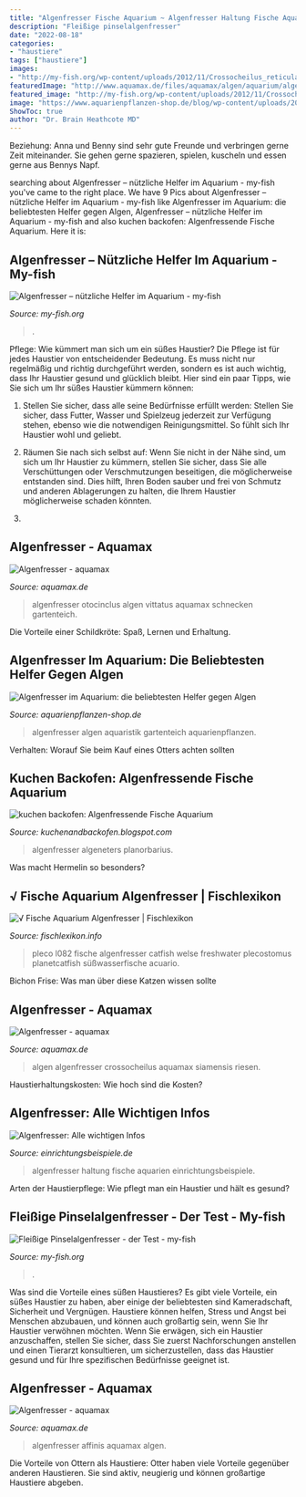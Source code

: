 ```yaml
---
title: "Algenfresser Fische Aquarium ~ Algenfresser Haltung Fische Aquarien Einrichtungsbeispiele"
description: "Fleißige pinselalgenfresser"
date: "2022-08-18"
categories:
- "haustiere"
tags: ["haustiere"]
images:
- "http://my-fish.org/wp-content/uploads/2012/11/Crossocheilus_reticulatus.jpg"
featuredImage: "http://www.aquamax.de/files/aquamax/algen/aquarium/algenfresser/AlgenAQ_Otocinclus_vittatus.jpg"
featured_image: "http://my-fish.org/wp-content/uploads/2012/11/Crossocheilus_reticulatus.jpg"
image: "https://www.aquarienpflanzen-shop.de/blog/wp-content/uploads/2018/02/algenfresser-aquarium-1-850x550.jpg"
ShowToc: true
author: "Dr. Brain Heathcote MD"
---
```



Beziehung: Anna und Benny sind sehr gute Freunde und verbringen gerne Zeit miteinander. Sie gehen gerne spazieren, spielen, kuscheln und essen gerne aus Bennys Napf.

	

		
searching about Algenfresser – nützliche Helfer im Aquarium - my-fish you've came to the right place. We have 9 Pics about Algenfresser – nützliche Helfer im Aquarium - my-fish like Algenfresser im Aquarium: die beliebtesten Helfer gegen Algen, Algenfresser – nützliche Helfer im Aquarium - my-fish and also kuchen backofen: Algenfressende Fische Aquarium. Here it is:
		
    
## Algenfresser – Nützliche Helfer Im Aquarium - My-fish

<img loading=lazy src="http://my-fish.org/wp-content/uploads/2012/03/27b-Otocinclus-vittatus-Quelle-Ingo-Seidel-FA-aquaglobal.jpg" onerror="this.onerror=null;this.src='https://tse2.mm.bing.net/th?id=OIP.zj01fVvjxhubgR_lc5SEMAHaE7&amp;pid=15.1';" alt="Algenfresser – nützliche Helfer im Aquarium - my-fish">

_Source: my-fish.org_

>. 

	

Pflege: Wie kümmert man sich um ein süßes Haustier?
Die Pflege ist für jedes Haustier von entscheidender Bedeutung. Es muss nicht nur regelmäßig und richtig durchgeführt werden, sondern es ist auch wichtig, dass Ihr Haustier gesund und glücklich bleibt. Hier sind ein paar Tipps, wie Sie sich um Ihr süßes Haustier kümmern können:
1. Stellen Sie sicher, dass alle seine Bedürfnisse erfüllt werden: Stellen Sie sicher, dass Futter, Wasser und Spielzeug jederzeit zur Verfügung stehen, ebenso wie die notwendigen Reinigungsmittel. So fühlt sich Ihr Haustier wohl und geliebt.

2. Räumen Sie nach sich selbst auf: Wenn Sie nicht in der Nähe sind, um sich um Ihr Haustier zu kümmern, stellen Sie sicher, dass Sie alle Verschüttungen oder Verschmutzungen beseitigen, die möglicherweise entstanden sind. Dies hilft, Ihren Boden sauber und frei von Schmutz und anderen Ablagerungen zu halten, die Ihrem Haustier möglicherweise schaden könnten.

3.

    
## Algenfresser - Aquamax

<img loading=lazy src="http://www.aquamax.de/files/aquamax/algen/aquarium/algenfresser/AlgenAQ_Otocinclus_vittatus.jpg" onerror="this.onerror=null;this.src='https://tse4.mm.bing.net/th?id=OIP.ub_BY4Kwxq4igVzCH8_L8wHaE8&amp;pid=15.1';" alt="Algenfresser - aquamax">

_Source: aquamax.de_

>algenfresser otocinclus algen vittatus aquamax schnecken gartenteich. 

	

Die Vorteile einer Schildkröte: Spaß, Lernen und Erhaltung.

    
## Algenfresser Im Aquarium: Die Beliebtesten Helfer Gegen Algen

<img loading=lazy src="https://www.aquarienpflanzen-shop.de/blog/wp-content/uploads/2018/02/algenfresser-aquarium-1-850x550.jpg" onerror="this.onerror=null;this.src='https://tse3.mm.bing.net/th?id=OIP.UbQaDp4rjAI6x39ytwE3agHaEy&amp;pid=15.1';" alt="Algenfresser im Aquarium: die beliebtesten Helfer gegen Algen">

_Source: aquarienpflanzen-shop.de_

>algenfresser algen aquaristik gartenteich aquarienpflanzen. 

	

Verhalten: Worauf Sie beim Kauf eines Otters achten sollten

    
## Kuchen Backofen: Algenfressende Fische Aquarium

<img loading=lazy src="https://lh6.googleusercontent.com/proxy/Y8KMnTe1x862tqy8LZb188lgK2zWClz_jux1_vZc6s06TgBj56yy3ZCq5lg7XWd-JPHyi28z731b7TmuhbSOpN3wCidrKKlzV1JqrWo5ZpO7P78SfcWRTnVNAsQRrafaIsVtWK8Ph03gQCz4xMBu5rsR=w1200-h630-p-k-no-nu" onerror="this.onerror=null;this.src='https://tse1.mm.bing.net/th?id=OIP.8XDfc5jl6bABWamU9fPrRgHaE8&amp;pid=15.1';" alt="kuchen backofen: Algenfressende Fische Aquarium">

_Source: kuchenandbackofen.blogspot.com_

>algenfresser algeneters planorbarius. 

	

Was macht Hermelin so besonders?

    
## √ Fische Aquarium Algenfresser | Fischlexikon

<img loading=lazy src="https://i.pinimg.com/originals/9d/a2/1f/9da21f5e8eb230b4b86935fee64a21c7.jpg" onerror="this.onerror=null;this.src='https://tse1.mm.bing.net/th?id=OIP.8rq6KsgoLKIeuCD_OtZlaAHaFj&amp;pid=15.1';" alt="√ Fische Aquarium Algenfresser | Fischlexikon">

_Source: fischlexikon.info_

>pleco l082 fische algenfresser catfish welse freshwater plecostomus planetcatfish süßwasserfische acuario. 

	

Bichon Frise: Was man über diese Katzen wissen sollte

    
## Algenfresser - Aquamax

<img loading=lazy src="http://aquamax.de/files/aquamax/algen/aquarium/algenfresser/AlgenAQ_crossocheilus.jpg" onerror="this.onerror=null;this.src='https://tse4.mm.bing.net/th?id=OIP.6wJVHrmjy9cFdw81qN2QsgHaDy&amp;pid=15.1';" alt="Algenfresser - aquamax">

_Source: aquamax.de_

>algen algenfresser crossocheilus aquamax siamensis riesen. 

	

Haustierhaltungskosten: Wie hoch sind die Kosten?

    
## Algenfresser: Alle Wichtigen Infos

<img loading=lazy src="https://www.einrichtungsbeispiele.de/16to9/w780/images_22110/profialgenfresser--__69a350f71c4621b0a00db81bcbbc9f50.jpg" onerror="this.onerror=null;this.src='https://tse2.mm.bing.net/th?id=OIP.Wm3DAWTLUxdk0I7iCsq0QQHaEK&amp;pid=15.1';" alt="Algenfresser: Alle wichtigen Infos">

_Source: einrichtungsbeispiele.de_

>algenfresser haltung fische aquarien einrichtungsbeispiele. 

	

Arten der Haustierpflege: Wie pflegt man ein Haustier und hält es gesund?

    
## Fleißige Pinselalgenfresser - Der Test - My-fish

<img loading=lazy src="http://my-fish.org/wp-content/uploads/2012/11/Crossocheilus_reticulatus.jpg" onerror="this.onerror=null;this.src='https://tse4.mm.bing.net/th?id=OIP.7jP0_DxzxfQoYoxN72u5KQHaE8&amp;pid=15.1';" alt="Fleißige Pinselalgenfresser - der Test - my-fish">

_Source: my-fish.org_

>. 

	

Was sind die Vorteile eines süßen Haustieres?
Es gibt viele Vorteile, ein süßes Haustier zu haben, aber einige der beliebtesten sind Kameradschaft, Sicherheit und Vergnügen. Haustiere können helfen, Stress und Angst bei Menschen abzubauen, und können auch großartig sein, wenn Sie Ihr Haustier verwöhnen möchten. Wenn Sie erwägen, sich ein Haustier anzuschaffen, stellen Sie sicher, dass Sie zuerst Nachforschungen anstellen und einen Tierarzt konsultieren, um sicherzustellen, dass das Haustier gesund und für Ihre spezifischen Bedürfnisse geeignet ist.

    
## Algenfresser - Aquamax

<img loading=lazy src="http://www.aquamax.de/files/aquamax/algen/aquarium/algenfresser/AlgenAQ_Algensalmler1.jpg" onerror="this.onerror=null;this.src='https://tse4.mm.bing.net/th?id=OIP.jSEmp461EhQeKMFaFe4FOgHaDz&amp;pid=15.1';" alt="Algenfresser - aquamax">

_Source: aquamax.de_

>algenfresser affinis aquamax algen. 

	

Die Vorteile von Ottern als Haustiere: Otter haben viele Vorteile gegenüber anderen Haustieren. Sie sind aktiv, neugierig und können großartige Haustiere abgeben.

